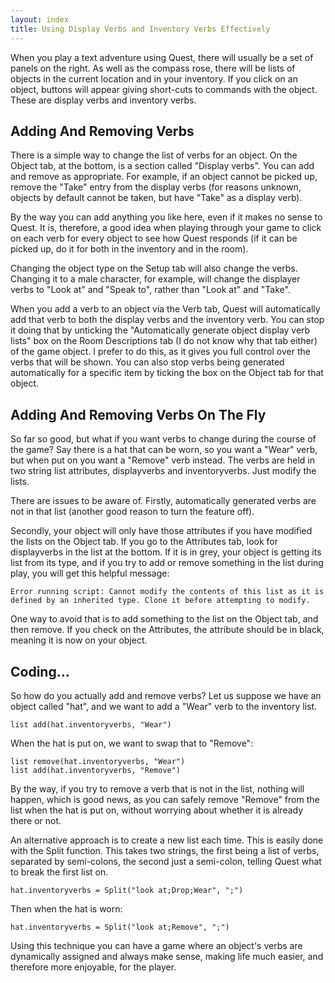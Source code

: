 ```yaml
---
layout: index
title: Using Display Verbs and Inventory Verbs Effectively
---
```


When you play a text adventure using Quest, there will usually be a set of panels on the right. As well as the compass rose, there will be lists of objects in the current location and in your inventory. If you click on an object, buttons will appear giving short-cuts to commands with the object. These are display verbs and inventory verbs.


Adding And Removing Verbs
-------------------------

There is a simple way to change the list of verbs for an object. On the Object tab, at the bottom, is a section called "Display verbs". You can add and remove as appropriate. For example, if an object cannot be picked up, remove the "Take" entry from the display verbs (for reasons unknown, objects by default cannot be taken, but have "Take" as a display verb).

By the way you can add anything you like here, even if it makes no sense to Quest. It is, therefore, a good idea when playing through your game to click on each verb for every object to see how Quest responds (if it can be picked up, do it for both in the inventory and in the room).

Changing the object type on the Setup tab will also change the verbs. Changing it to a male character, for example, will change the displayer verbs to "Look at" and "Speak to", rather than "Look at" and "Take".

When you add a verb to an object via the Verb tab, Quest will automatically add that verb to both the display verbs and the inventory verb. You can stop it doing that by unticking the "Automatically generate object display verb lists" box on the Room Descriptions tab (I do not know why that tab either) of the game object. I prefer to do this, as it gives you full control over the verbs that will be shown. You can also stop verbs being generated automatically for a specific item by ticking the box on the Object tab for that object.


Adding And Removing Verbs On The Fly
------------------------------------

So far so good, but what if you want verbs to change during the course of the game? Say there is a hat that can be worn, so you want a "Wear" verb, but when put on you want a "Remove" verb instead. The verbs are held in two string list attributes, displayverbs and inventoryverbs. Just modify the lists.

There are issues to be aware of. Firstly, automatically generated verbs are not in that list (another good reason to turn the feature off).

Secondly, your object will only have those attributes if you have modified the lists on the Object tab. If you go to the Attributes tab, look for displayverbs in the list at the bottom. If it is in grey, your object is getting its list from its type, and if you try to add or remove something in the list during play, you will get this helpful message:

    Error running script: Cannot modify the contents of this list as it is defined by an inherited type. Clone it before attempting to modify.

One way to avoid that is to add something to the list on the Object tab, and then remove. If you check on the Attributes, the attribute should be in black, meaning it is now on your object.


Coding...
---------

So how do you actually add and remove verbs? Let us suppose we have an object called "hat", and we want to add a "Wear" verb to the inventory list.

    list add(hat.inventoryverbs, "Wear")

When the hat is put on, we want to swap that to "Remove":

    list remove(hat.inventoryverbs, "Wear")
    list add(hat.inventoryverbs, "Remove")

By the way, if you try to remove a verb that is not in the list, nothing will happen, which is good news, as you can safely remove "Remove" from the list when the hat is put on, without worrying about whether it is already there or not.


An alternative approach is to create a new list each time. This is easily done with the Split function. This takes two strings, the first being a list of verbs, separated by semi-colons, the second just a semi-colon, telling Quest what to break the first list on.

    hat.inventoryverbs = Split("look at;Drop;Wear", ";")

Then when the hat is worn:

    hat.inventoryverbs = Split("look at;Remove", ";")

Using this technique you can have a game where an object's verbs are dynamically assigned and always make sense, making life much easier, and therefore more enjoyable, for the player.
